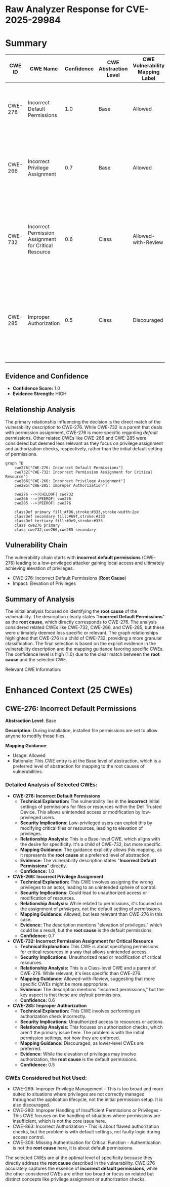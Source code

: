 # Raw Analyzer Response for CVE-2025-29984

# Summary
| CWE ID | CWE Name | Confidence | CWE Abstraction Level | CWE Vulnerability Mapping Label | CWE-Vulnerability Mapping Notes |
|---|---|---|---|---|---|
| CWE-276 | Incorrect Default Permissions | 1.0 | Base | Allowed | Primary CWE: This CWE directly matches the **root cause** described in the vulnerability. |
| CWE-266 | Incorrect Privilege Assignment | 0.7 | Base | Allowed | Secondary Candidate: Considered due to similarity in concepts, but CWE-276 is a better fit for default permissions. |
| CWE-732 | Incorrect Permission Assignment for Critical Resource | 0.6 | Class | Allowed-with-Review | Secondary Candidate: Considered due to dealing with permission assignments but is too broad for this specific case of *default* permissions. |
| CWE-285 | Improper Authorization | 0.5 | Class | Discouraged | Secondary Candidate: Considered because it involves authorization, but the core issue is with default permissions, not flawed authorization logic. |

## Evidence and Confidence

*   **Confidence Score:** 1.0
*   **Evidence Strength:** HIGH

## Relationship Analysis
The primary relationship influencing the decision is the direct match of the vulnerability description to CWE-276. While CWE-732 is a parent that deals with permission assignment, CWE-276 is more specific regarding *default* permissions. Other related CWEs like CWE-266 and CWE-285 were considered but deemed less relevant as they focus on privilege assignment and authorization checks, respectively, rather than the initial default setting of permissions.

```mermaid
graph TD
    cwe276["CWE-276: Incorrect Default Permissions"]
    cwe732["CWE-732: Incorrect Permission Assignment for Critical Resource"]
    cwe266["CWE-266: Incorrect Privilege Assignment"]
    cwe285["CWE-285: Improper Authorization"]

    cwe276 -->|CHILDOF| cwe732
    cwe266 -->|PEEROF| cwe276
    cwe285 -->|PEEROF| cwe276

    classDef primary fill:#f96,stroke:#333,stroke-width:2px
    classDef secondary fill:#69f,stroke:#333
    classDef tertiary fill:#9e9,stroke:#333
    class cwe276 primary
    class cwe732,cwe266,cwe285 secondary
```

## Vulnerability Chain
The vulnerability chain starts with **incorrect default permissions** (CWE-276) leading to a low-privileged attacker gaining local access and ultimately achieving elevation of privileges.
  - CWE-276: Incorrect Default Permissions (**Root Cause**)
  - Impact: Elevation of Privileges

## Summary of Analysis
The initial analysis focused on identifying the **root cause** of the vulnerability. The description clearly states "**Incorrect Default Permissions**" as the **root cause**, which directly corresponds to CWE-276. The analysis considered related CWEs like CWE-732, CWE-266, and CWE-285, but these were ultimately deemed less specific or relevant. The graph relationships highlighted that CWE-276 is a child of CWE-732, providing a more granular classification. The final selection is based on the explicit evidence in the vulnerability description and the mapping guidance favoring specific CWEs. The confidence level is high (1.0) due to the clear match between the **root cause** and the selected CWE.

Relevant CWE Information:

# Enhanced Context (25 CWEs)

## CWE-276: Incorrect Default Permissions
**Abstraction Level**: Base

**Description**:
During installation, installed file permissions are set to allow anyone to modify those files.

**Mapping Guidance**:
- Usage: Allowed
- Rationale: This CWE entry is at the Base level of abstraction, which is a preferred level of abstraction for mapping to the root causes of vulnerabilities.

### Detailed Analysis of Selected CWEs:

*   **CWE-276: Incorrect Default Permissions**
    *   **Technical Explanation:** The vulnerability lies in the **incorrect** initial settings of permissions for files or resources within the Dell Trusted Device. This allows unintended access or modification by low-privileged users.
    *   **Security Implications:** Low-privileged users can exploit this by modifying critical files or resources, leading to elevation of privileges.
    *   **Relationship Analysis:** This is a Base-level CWE, which aligns with the desire for specificity. It's a child of CWE-732, but more specific.
    *   **Mapping Guidance:** The guidance explicitly allows this mapping, as it represents the **root cause** at a preferred level of abstraction.
    *   **Evidence:** The vulnerability description states "**Incorrect Default Permissions**" directly.
    *   **Confidence:** 1.0
*   **CWE-266: Incorrect Privilege Assignment**
    *   **Technical Explanation:** This CWE involves assigning the wrong privileges to an actor, leading to an unintended sphere of control.
    *   **Security Implications:** Could lead to unauthorized access or modification of resources.
    *   **Relationship Analysis:** While related to permissions, it's focused on the assignment of *privileges*, not the default setting of *permissions*.
    *   **Mapping Guidance:** Allowed, but less relevant than CWE-276 in this case.
    *   **Evidence:** The description mentions "elevation of privileges," which could be a result, but the **root cause** is the default permissions.
    *   **Confidence:** 0.7
*   **CWE-732: Incorrect Permission Assignment for Critical Resource**
    *   **Technical Explanation:** This CWE is about specifying permissions for critical resources in a way that allows unintended access.
    *   **Security Implications:** Unauthorized read or modification of critical resources.
    *   **Relationship Analysis:** This is a Class-level CWE and a parent of CWE-276. While relevant, it's less specific than CWE-276.
    *   **Mapping Guidance:** Allowed-with-Review, suggesting that more specific CWEs might be more appropriate.
    *   **Evidence:** The description mentions "incorrect permissions," but the key aspect is that these are *default* permissions.
    *   **Confidence:** 0.6
*   **CWE-285: Improper Authorization**
    *   **Technical Explanation:** This CWE involves performing an authorization check incorrectly.
    *   **Security Implications:** Unauthorized access to resources or actions.
    *   **Relationship Analysis:** This focuses on authorization checks, which aren't the primary issue here. The problem is with the initial permission settings, not how they are enforced.
    *   **Mapping Guidance:** Discouraged, as lower-level CWEs are preferred.
    *   **Evidence:** While the elevation of privileges may involve authorization, the **root cause** is the default permissions.
    *   **Confidence:** 0.5

### CWEs Considered but Not Used:

*   CWE-269: Improper Privilege Management - This is too broad and more suited to situations where privileges are not correctly managed throughout the application lifecycle, not the initial permission setup. It is also discouraged.
*   CWE-280: Improper Handling of Insufficient Permissions or Privileges - This CWE focuses on the handling of situations where permissions are insufficient, which is not the core issue here.
*   CWE-863: Incorrect Authorization - This is about flawed authorization checks, but the problem is with default settings, not faulty logic during access control.
*   CWE-306: Missing Authentication for Critical Function - Authentication is not the **root cause** here, it is about default permissions.

The selected CWEs are at the optimal level of specificity because they directly address the **root cause** described in the vulnerability. CWE-276 accurately captures the essence of **incorrect default permissions**, while the other considered CWEs are either too broad or focus on related but distinct concepts like privilege assignment or authorization checks.